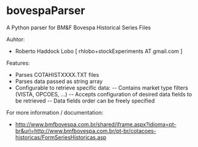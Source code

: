 bovespaParser
============================================================
A Python parser for BM&amp;F Bovespa Historical Series Files

Auhtor: 
- Roberto Haddock Lobo [ rhlobo+stockExperiments AT gmail.com ]

Features:
- Parses COTAHISTXXXX.TXT files
- Parses data passed as string array
- Configurable to retrieve specific data:
-- Contains market type filters (VISTA, OPCOES, ...)
-- Accepts configuration of desired data fields to be retrieved
-- Data fields order can be freely specified

For more information / documentation: 
- http://www.bmfbovespa.com.br/shared/iframe.aspx?idioma=pt-br&url=http://www.bmfbovespa.com.br/pt-br/cotacoes-historicas/FormSeriesHistoricas.asp
